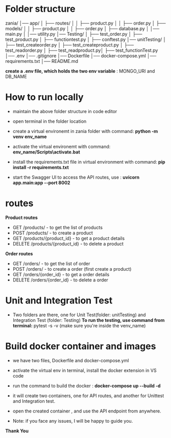 # Folder structure

zania/ │── app/ │ ├── routes/ │ │ ├── product.py │ │ ├── order.py │ ├── models/ │ │ ├── product.py │ │ ├── order.py │ ├── database.py │ │── main.py │ │── utility.py │── Testing/ │ ├── test_order.py │ ├── test_product.py │ ├── functiontest.py │ ├── conftest.py │── unitTesting/ │ ├── test_createorder.py │ ├── test_createproduct.py  │ ├── test_readorder.py │ ├── test_readproduct.py│ ├── test_functionTest.py  │── .env │── .gitignore │── Dockerfile │── docker-compose.yml │── requirements.txt │── README.md

__create a .env file, which holds the two env variable__ : MONGO_URI and DB_NAME

# How to run locally
* maintain the above folder structure in code editor
* open terminal in the folder location

* create a virtual environemt in zania folder with command: __python -m venv env_name__

* activate the virtual environemt with command: __env_name/Scripts\activate.bat__

* install the requirements.txt file in virtual environment with command: __pip install -r requirements.txt__

* start the Swagger UI to access the API routes, use : __uvicorn app.main:app --port 8002__

# routes
__Product routes__
* GET /products/ - to get the list of products
* POST /products/ - to create a product
* GET /products/{product_id} - to get a product details
* DELETE /products/{product_id} - to delete a product

__Order routes__
* GET /orders/ - to get the list of order 
* POST /orders/ - to create a order (first create a product)
* GET /orders/{order_id} - to get a order details
* DELETE /orders/{order_id} - to delete a order

# Unit and Integration Test
* Two folders are there, one for Unit Test(folder: unitTesting) and Integration Test (folder: Testing)
__To run the testing, use command from terminal:__  pytest -s -v  (make sure you're inside the venv_name)


# Build docker container and images

* we have two files, Dockerfile and docker-compose.yml
* activate the virtual env in terminal, install the docker extension in VS code
* run the command to build the docker : __docker-compose up --build -d__
* it will create two containers, one for API routes, and another for Unittest and Integration test.
* open the created container , and use the API endpoint from anywhere.


* Note: if you face any issues, I will be happy to guide you. 

__Thank You__
